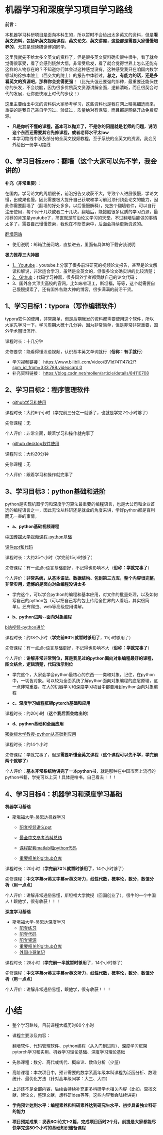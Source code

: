 # 机器学习和深度学习项目学习路线

**前言：**

本机器学习科研项目是面向本科生的，所以暂时不会给出太多英文的资料，但是**看英文资料，包括听英文视频课程、英文论文、英文讲座，这些都是需要大家慢慢培养的**，尤其是想读研读博的同学。

这里我就先不给太多全英文的资料了，但是很多英文资料确实很牛很牛，看了就会觉得很享受，看了会感到恍然大悟，非常受启发，看了就会觉得世界上怎么还能有这样的人物存在的？不知道你们体会过这种感觉没有，这种感受我只在咱国内数学领域的徐宗本院士（西交大的院士）的报告中体验过。**总之，有能力的话，还是多看英文的资源吧，那样你会变得更强**！（比光头强还要强的那种，最重要还能保住你的头发，不会烧脑，因为很多优质英文资源讲解全面，逻辑清晰，而且很契合时代的发展，让你更快跟上时代的步伐！）

这里主要给出中文的资料供大家参考学习，这些资料也是我在网上精挑细选而来，重要的是我自己亲自学习过、验证过，质量绝对有保障，而且都是网络开放免费资源。

- **凡是你听不懂的课程，基本可以抛弃了，不是你的问题就是老师的问题，说明这个东西还需要其它先修课程，或者老师水平太low**
- 本学习路线中涉及部分的全英文视频教程，至于系统的全英文的资源，我会另外给出一份学习路线

##  0、学习目标zero：翻墙（这个大家可以先不学，我会讲的）

**补充（非常重要）：**

在国内，学习论文的周期很长，前沿报告又收获不大，导致个人进展很慢，学论文慢，出成果也慢，因此需要极大提升自己获取和学习前沿顶刊顶会论文的能力，因此你需要翻墙了（翻墙的好处多多，以后慢慢解释），先放个翻墙软件，可以自行注册使用，每个月十几块或者二十几块。翻墙后，能接触很多优质的学习资源，最推荐的肯定是youtube了，简直就是前沿论文学习的天堂。不过翻墙后能做的事情太多了，需要自己慢慢摸索，我也在不断摸索中，后面会持续更新资源的。

[翻墙网站](https://aeeapro.com/auth/login)

- 使用说明：邮箱注册网站，直接进去，里面有具体的下载安装说明

**极力推荐三大神器**

- [1、Youtube](https://www.youtube.com/watch?v=7UJ4CFRGd-U&list=PL221E2BBF13BECF6C)：youtube上分享了很多前沿研究的视频论文报告，甚至是论文解读和解说，非常适合学习，虽然是全英文的，但很多论文确实讲的比较清楚；
- [2、Github](https://github.com/)：代码学习神器，很多国外学者都贡献自己的论文代码；
- 3、国外各大顶尖高校的官网，比如麻省理工，斯坦福，等等，这个就需要自己慢慢摸索了，还有国外各路大神的博客，很多满满的前沿干货。



##  1、学习目标1：typora（写作编辑软件）

typora软件的使用，非常简单，但是后期我发的资料都需要使用这个软件，所以大家先学习一下，学习周期大概十几分钟，因为非常简单，但是非常非常重要，国外学术圈很流行。

课程时长：十几分钟

先修要求：能看得懂汉语视频，认识基本英文单词就行（**俗称：有手就行**）

- 学习视频链接：
  https://www.bilibili.com/video/BV1d741147k2/?spm_id_from=333.788.videocard.0
- 补充资料链接：
  https://blog.csdn.net/mollen/article/details/84110708



## 2、学习目标2：程序管理软件

- [github学习和使用](https://www.bilibili.com/video/BV1pW411A7a5?from=search&seid=17086604310697343393)

课程时长：大约6个小时（学完前三分之一就够了，也就是学完2个小时够了）

先修课程：无

个人评价：非常全面，跟着学习和操作就完事了



- [github desktop软件使用](https://www.bilibili.com/video/BV13W411U7HY?from=search&seid=17498669472334001011)

课程时长：大约20分钟

先修课程：无

个人评价：跟着学习和操作就完事了



## 3、学习目标3：python基础和进阶

python是实现机器学习和深度学习算法最重要的编程语言，也是大公司和企业首选的编程语言之一，因此无论从科研还是就业的角度来讲，学好python都是百利而无一害的事情。

- **a、python基础视频课程**

[中国传媒大学视频课程-python基础](https://space.bilibili.com/243805239/channel/detail?cid=111494)

[课件ppt和代码](https://anjingcuc.github.io/courses-wiki/python/introduction/)

课程时长：大约25个小时（学完前15小时够了）

先修课程：有一点点c语言基础更好，不记得也影响不大（**俗称：学就完事了**）

个人评价：**非常系统，从基本语法、数据结构、包到第三方库，整个内容很完整，非常实用，遗憾的是面向对象编程没讲太多**

- 学完这个，可以学会python的编程和基本应用，对文件的批量处理，以及如何写自己的python包（可以把自己写的包上传给全世界的人看哦，其实很简单)。还有爬虫、web等高级应用讲解。



- **b、python进阶--面向对象编程**

[b站视频-python进阶](https://www.bilibili.com/video/BV1A4411v7b2?from=search&seid=6796969413616372056)

课程时长：约18个小时（**学完前60%就暂时够用了**，11小时够用了）

先修课程：有一点点c语言基础更好，不记得也影响不大（**俗称：学就完事了**）

个人评价：**讲解非常非常到位，算是我见过的python面向对象编程最好的课程，图文结合，逻辑清楚，代码演示到位**

- 学完这个，大家会学会python最核心的东西——类和对象，记住，在python中，一切皆对象。可以较为全面系统了解python面向对象编程的底层原理，这一点非常重要，在大的机器学习和深度学习项目中都要用到python面向对象编程

  

- **c、深度学习编程框架pytorch基础和应用**

课程时长：约20小时（**这个我后面会给出的**）



- **d、python基础和全面应用**

 [密歇根大学教授-python从基础到应用](https://www.youtube.com/watch?v=8DvywoWv6fI)

课程时长：约14个小时

先修课程：学就完事了，但是**需要听懂全英文课程**（**这个课程可以先不学，学完前两个就够了**）

个人评价：**基本非常系统地讲完了一本python书**，就是那种在中国市面上流行的python书籍，学完可以上天！具体是啥书，自己看去！！！



## 4、学习目标4：机器学习和深度学习基础


**机器学习基础**

- [斯坦福大学-吴恩达机器学习](https://www.bilibili.com/video/BV164411b7dx?from=search&seid=15306690405259313309)
  - [配套视频讲义ppt](https://github.com/TheisTrue/MLofAndrew-Ng)
  
  - [最全中文参考资料总结](https://github.com/fengdu78/Coursera-ML-AndrewNg-Notes)
  
  - [课程配套matlab和python代码](https://github.com/TingNie/Coursera-ML-using-matlab-python)
  
  - [重要相关的github仓库](https://github.com/search?q=%E5%90%B4%E6%81%A9%E8%BE%BE%E6%9C%BA%E5%99%A8%E5%AD%A6%E4%B9%A0)

课程时长：20小时（**学完前70%就暂时够用了**，14个小时够了）

先修课程：**中文字幕or英文字幕or英文听力，线性代数，概率论，数分，数值分析（用一点点）**

个人评价：讲解非常通俗易懂，斯坦福大学教授（回国创业了），很牛的一个中国人！跟他学，很有收获！！！



**深度学习基础**

- [斯坦福大学-吴恩达深度学习](https://www.bilibili.com/video/BV1FT4y1E74V?from=search&seid=15306690405259313309)
  - [配套练习](https://github.com/robbertliu/deeplearning.ai-andrewNG)
  - [配套代码](https://github.com/Wasim37/deeplearning-assignment)
  - [配套资源](https://github.com/fengdu78/deeplearning_ai_books)
  - [重要相关的github仓库](https://github.com/search?q=%E5%90%B4%E6%81%A9%E8%BE%BE%E6%B7%B1%E5%BA%A6%E5%AD%A6%E4%B9%A0)
  - [外国小哥笔记](https://github.com/JudasDie/deeplearning.ai)

课程时长：28小时（**学完前一半就暂时够用了**，14个小时够了）

先修课程：**中文字幕or英文字幕or英文听力，线性代数，概率论，数分，数值分析（用一点点）**

个人评价：讲解非常通俗易懂，跟他学，很有收获！！！



# 小结

- 整个学习路线，目前课程大概历时80个小时

- 课程主要涉及内容：

  翻墙软件、代码管理软件、python编程（从入门到进阶）、深度学习框架pytorch学习和实用、机器学习理论基础、深度学习理论基础

- 先修课程：数分、高代或线代、概率论、数值分析（少量）

- 高阶课程：本次项目中，预计需要的数学系高年级本科课程为泛函分析、数理统计、最优化方法（针对高年级同学：大三、大四）

- 上述还不是全部内容，后续会持续补充更多科研学术相关内容（比如，查找文献，读论文，整理文献，想科研idea等等，这些内容我会陆续讲完）

- **学完预计达到水平：编程素养和科研素养达到研究生水平、初步具备独立科研的能力**

- **项目预期成果：发表SCI论文1-2篇，完成项目历时2个月，前提是大家都能尽快学完这80个小时的基础知识储备课程**
